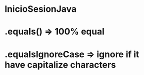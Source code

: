 # InicioSesionJava

# .equals() => 100% equal
# .equalsIgnoreCase => ignore if it have capitalize characters
